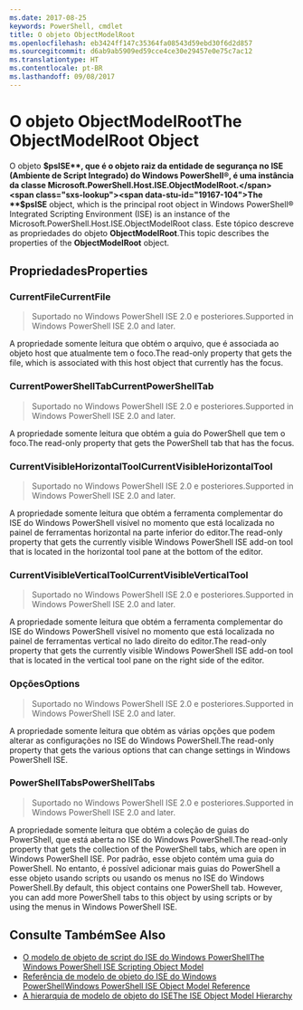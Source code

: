 ```yaml
---
ms.date: 2017-08-25
keywords: PowerShell, cmdlet
title: O objeto ObjectModelRoot
ms.openlocfilehash: eb3424ff147c35364fa08543d59ebd30f6d2d857
ms.sourcegitcommit: d6ab9ab5909ed59cce4ce30e29457e0e75c7ac12
ms.translationtype: HT
ms.contentlocale: pt-BR
ms.lasthandoff: 09/08/2017
---
```

# <a name="the-objectmodelroot-object"></a><span data-ttu-id="19167-103">O objeto ObjectModelRoot</span><span class="sxs-lookup"><span data-stu-id="19167-103">The ObjectModelRoot Object</span></span>

<span data-ttu-id="19167-104">O objeto **$psISE**, que é o objeto raiz da entidade de segurança no ISE (Ambiente de Script Integrado) do Windows PowerShell®, é uma instância da classe Microsoft.PowerShell.Host.ISE.ObjectModelRoot.</span><span class="sxs-lookup"><span data-stu-id="19167-104">The **$psISE** object, which is the principal root object in Windows PowerShell® Integrated Scripting Environment (ISE) is an instance of the Microsoft.PowerShell.Host.ISE.ObjectModelRoot class.</span></span>
<span data-ttu-id="19167-105">Este tópico descreve as propriedades do objeto **ObjectModelRoot**.</span><span class="sxs-lookup"><span data-stu-id="19167-105">This topic describes the properties of the **ObjectModelRoot** object.</span></span>

## <a name="properties"></a><span data-ttu-id="19167-106">Propriedades</span><span class="sxs-lookup"><span data-stu-id="19167-106">Properties</span></span>

### <a name="currentfile"></a><span data-ttu-id="19167-107">CurrentFile</span><span class="sxs-lookup"><span data-stu-id="19167-107">CurrentFile</span></span>

> <span data-ttu-id="19167-108">Suportado no Windows PowerShell ISE 2.0 e posteriores.</span><span class="sxs-lookup"><span data-stu-id="19167-108">Supported in Windows PowerShell ISE 2.0 and later.</span></span> 

<span data-ttu-id="19167-109">A propriedade somente leitura que obtém o arquivo, que é associada ao objeto host que atualmente tem o foco.</span><span class="sxs-lookup"><span data-stu-id="19167-109">The read-only property that gets the file, which is associated with this host object that currently has the focus.</span></span>

### <a name="currentpowershelltab"></a><span data-ttu-id="19167-110">CurrentPowerShellTab</span><span class="sxs-lookup"><span data-stu-id="19167-110">CurrentPowerShellTab</span></span>

> <span data-ttu-id="19167-111">Suportado no Windows PowerShell ISE 2.0 e posteriores.</span><span class="sxs-lookup"><span data-stu-id="19167-111">Supported in Windows PowerShell ISE 2.0 and later.</span></span>

<span data-ttu-id="19167-112">A propriedade somente leitura que obtém a guia do PowerShell que tem o foco.</span><span class="sxs-lookup"><span data-stu-id="19167-112">The read-only property that gets the PowerShell tab that has the focus.</span></span>

### <a name="currentvisiblehorizontaltool"></a><span data-ttu-id="19167-113">CurrentVisibleHorizontalTool</span><span class="sxs-lookup"><span data-stu-id="19167-113">CurrentVisibleHorizontalTool</span></span>

> <span data-ttu-id="19167-114">Suportado no Windows PowerShell ISE 2.0 e posteriores.</span><span class="sxs-lookup"><span data-stu-id="19167-114">Supported in Windows PowerShell ISE 2.0 and later.</span></span>

<span data-ttu-id="19167-115">A propriedade somente leitura que obtém a ferramenta complementar do ISE do Windows PowerShell visível no momento que está localizada no painel de ferramentas horizontal na parte inferior do editor.</span><span class="sxs-lookup"><span data-stu-id="19167-115">The read-only property that gets the currently visible Windows PowerShell ISE add-on tool that is located in the horizontal tool pane at the bottom of the editor.</span></span>

### <a name="currentvisibleverticaltool"></a><span data-ttu-id="19167-116">CurrentVisibleVerticalTool</span><span class="sxs-lookup"><span data-stu-id="19167-116">CurrentVisibleVerticalTool</span></span>

> <span data-ttu-id="19167-117">Suportado no Windows PowerShell ISE 2.0 e posteriores.</span><span class="sxs-lookup"><span data-stu-id="19167-117">Supported in Windows PowerShell ISE 2.0 and later.</span></span> 

<span data-ttu-id="19167-118">A propriedade somente leitura que obtém a ferramenta complementar do ISE do Windows PowerShell visível no momento que está localizada no painel de ferramentas vertical no lado direito do editor.</span><span class="sxs-lookup"><span data-stu-id="19167-118">The read-only property that gets the currently visible Windows PowerShell ISE add-on tool that is located in the vertical tool pane on the right side of the editor.</span></span>

### <a name="options"></a><span data-ttu-id="19167-119">Opções</span><span class="sxs-lookup"><span data-stu-id="19167-119">Options</span></span>

> <span data-ttu-id="19167-120">Suportado no Windows PowerShell ISE 2.0 e posteriores.</span><span class="sxs-lookup"><span data-stu-id="19167-120">Supported in Windows PowerShell ISE 2.0 and later.</span></span> 

<span data-ttu-id="19167-121">A propriedade somente leitura que obtém as várias opções que podem alterar as configurações no ISE do Windows PowerShell.</span><span class="sxs-lookup"><span data-stu-id="19167-121">The read-only property that gets the various options that can change settings in Windows PowerShell ISE.</span></span>

### <a name="powershelltabs"></a><span data-ttu-id="19167-122">PowerShellTabs</span><span class="sxs-lookup"><span data-stu-id="19167-122">PowerShellTabs</span></span>

> <span data-ttu-id="19167-123">Suportado no Windows PowerShell ISE 2.0 e posteriores.</span><span class="sxs-lookup"><span data-stu-id="19167-123">Supported in Windows PowerShell ISE 2.0 and later.</span></span> 

<span data-ttu-id="19167-124">A propriedade somente leitura que obtém a coleção de guias do PowerShell, que está aberta no ISE do Windows PowerShell.</span><span class="sxs-lookup"><span data-stu-id="19167-124">The read-only property that gets the collection of the PowerShell tabs, which are open in Windows PowerShell ISE.</span></span> <span data-ttu-id="19167-125">Por padrão, esse objeto contém uma guia do PowerShell. No entanto, é possível adicionar mais guias do PowerShell a esse objeto usando scripts ou usando os menus no ISE do Windows PowerShell.</span><span class="sxs-lookup"><span data-stu-id="19167-125">By default, this object contains one PowerShell tab. However, you can add more PowerShell tabs to this object by using scripts or by using the menus in Windows PowerShell ISE.</span></span>

## <a name="see-also"></a><span data-ttu-id="19167-126">Consulte Também</span><span class="sxs-lookup"><span data-stu-id="19167-126">See Also</span></span>

- [<span data-ttu-id="19167-127">O modelo de objeto de script do ISE do Windows PowerShell</span><span class="sxs-lookup"><span data-stu-id="19167-127">The Windows PowerShell ISE Scripting Object Model</span></span>](The-Windows-PowerShell-ISE-Scripting-Object-Model.md)
- [<span data-ttu-id="19167-128">Referência de modelo de objeto do ISE do Windows PowerShell</span><span class="sxs-lookup"><span data-stu-id="19167-128">Windows PowerShell ISE Object Model Reference</span></span>](Windows-PowerShell-ISE-Object-Model-Reference.md)
- [<span data-ttu-id="19167-129">A hierarquia de modelo de objeto do ISE</span><span class="sxs-lookup"><span data-stu-id="19167-129">The ISE Object Model Hierarchy</span></span>](The-ISE-Object-Model-Hierarchy.md)
